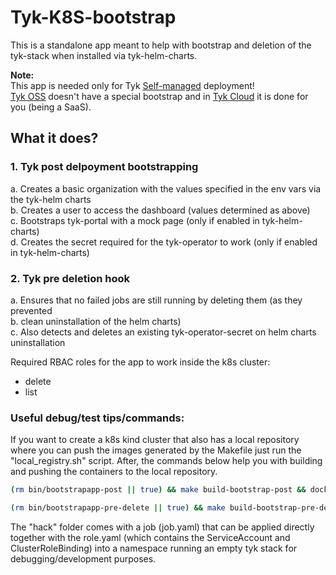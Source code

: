 # Tyk-K8S-bootstrap

This is a standalone app meant to help with bootstrap and deletion of the tyk-stack when installed
via tyk-helm-charts.

**Note:** 
<br>This app is needed only for Tyk [Self-managed](https://tyk.io/docs/tyk-on-premises/) deployment!
<br>[Tyk OSS](https://tyk.io/docs/apim/open-source/) doesn't have a special bootstrap and in [Tyk Cloud](https://tyk.io/docs/tyk-cloud/) it is done for you (being a SaaS).

## What it does?

### 1. Tyk post delpoyment bootstrapping
a. Creates a basic organization with the values specified in the env vars
via the tyk-helm charts
<br>
b. Creates a user to access the dashboard (values determined as above)
<br>
c. Bootstraps tyk-portal with a mock page (only if enabled in tyk-helm-charts)
<br>
d. Creates the secret required for the tyk-operator to work (only if enabled in tyk-helm-charts)



### 2. Tyk pre deletion hook
a. Ensures that no failed jobs are still running by deleting them (as they prevented
<br>
b. clean uninstallation of the helm charts)
<br>
c. Also detects and deletes an existing tyk-operator-secret on helm charts uninstallation

Required RBAC roles for the app to work inside the k8s cluster:
- delete
- list


### Useful debug/test tips/commands:

If you want to create a k8s kind cluster that also has a local repository where
you can push the images generated by the Makefile just run the "local_registry.sh" script.
After, the commands below help you with building and pushing the containers to the local repository.


```bash
(rm bin/bootstrapapp-post || true) && make build-bootstrap-post && docker build -t localhost:5001/bootstrap-tyk-post:$bsVers -f ./.container/image/bootstrap-post/Dockerfile ./bin && docker push localhost:5001/bootstrap-tyk-post:$bsVers
```
```bash
(rm bin/bootstrapapp-pre-delete || true) && make build-bootstrap-pre-delete && docker build -t localhost:5001/bootstrap-tyk-pre-delete:$bsVers -f ./.container/image/bootstrap-pre-delete/Dockerfile ./bin & docker push localhost:5001/bootstrap-tyk-pre-delete:$bsVers
```

The "hack" folder comes with a job (job.yaml) that can be applied directly together
with the role.yaml (which contains the ServiceAccount and ClusterRoleBinding) 
into a namespace running an empty tyk stack for debugging/development purposes.
